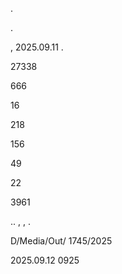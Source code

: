 .

.

, 2025.09.11 .

27338

666

16

218

156

49

22

3961

.. , , .

D/Media/Out/ 1745/2025

2025.09.12 0925